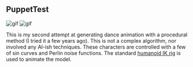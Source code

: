 PuppetTest
----------

![gif](https://i.imgur.com/F8wrLm9.gif)
![gif](https://i.imgur.com/XLNbNfT.gif)

This is my second attempt at generating dance animation with a procedural
method (I tried it a few years ago). This is not a complex algorithm, nor
involved any AI-ish techniques. These characters are controlled with a few of
sin curves and Perlin noise functions. The standard [humanoid IK rig] is used
to animate the model.

[humanoid IK rig]: https://docs.unity3d.com/Manual/InverseKinematics.html
